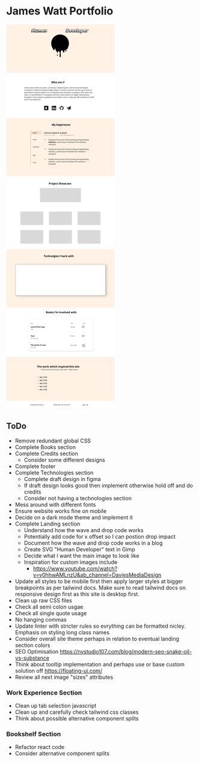 # James Watt Portfolio
![](site-design.png)

## ToDo
- Remove redundant global CSS
- Complete Books section
- Complete Credits section
  - Consider some different designs
- Complete footer
- Complete Technologies section
  - Complete draft design in figma
  - If draft design looks good then implement otherwise hold off and do credits
  - Consider not having a technologies section
- Mess around with different fonts
- Ensure website works fine on mobile
- Decide on a dark mode theme and implement it
- Complete Landing section
  - Understand how the wave and drop code works
  - Potentially add code for x offset so I can postion drop impact
  - Document how the wave and drop code works in a blog
  - Create SVG "Human Developer" text in Gimp
  - Decide what I want the main image to look like
  - Inspiration for custom images include
    - https://www.youtube.com/watch?v=v0hhwAMLnzU&ab_channel=DaviesMediaDesign
- Update all styles to be mobile first then apply larger styles at bigger breakpoints as per tailwind docs. Make sure to read tailwind docs on responsive design first as this site is desktop first.
- Clean up raw CSS files
- Check all semi colon usgae
- Check all single quote usage
- No hanging commas
- Update linter with stricter rules so evrything can be formatted nicley. Emphasis on styling long class names
- Consider overall site theme perhaps in relation to eventual landing section colors
- SEO Optimisation https://nystudio107.com/blog/modern-seo-snake-oil-vs-substance
- Think about tooltip implementation and perhaps use or base
custom solution off https://floating-ui.com/
- Review all next image "sizes" attributes

### Work Experience Section
- Clean up tab selection javascript
- Clean up and carefully check tailwind css classes
- Think about possible alternative component splits

### Bookshelf Section
- Refactor react code
- Consider alternative component splits
